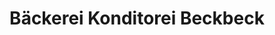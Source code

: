 ---
title: "Bäckerei Konditorei Beckbeck"
url: /sankt-gallen/baeckerei-konditorei-beckbeck/
shop: Bäckerei
---